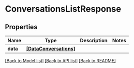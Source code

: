 # ConversationsListResponse


## Properties
Name | Type | Description | Notes
------------ | ------------- | ------------- | -------------
**data** | [**[DataConversations]**](DataConversations.md) |  | 


[[Back to Model list]](../../README.md#models) [[Back to API list]](../../README.md#available-methods) [[Back to README]](../../README.md)


